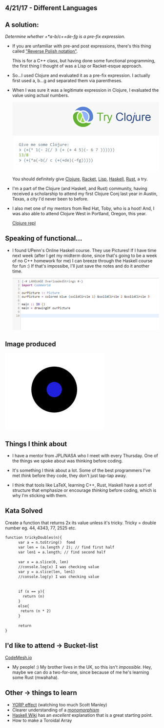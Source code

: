 ## 4/21/17 - Different Languages

## A solution:

_Determine whether +*a-b/c++de-fg is a pre-fix expression._

- If you are unfamiliar with
  pre-and post expressions, there's this thing called ["Reverse Polish notation"](https://en.wikipedia.org/wiki/Reverse_Polish_notation).
  
  This is for a C++ class, but having done some functional programming,
  the first thing I thought of was a Lisp or Racket-esque approach.
  
- So...I used Clojure and evaluated it as a pre-fix expression.
  I actually first used a, b...g and separated them via parentheses. 
  
- When I was sure it was a legitimate expression in Clojure,
  I evaluated the value using actual numbers.
  
  ![Clojure](/images/cloj1.png)
  
  You should definitely give [Clojure](http://www.tutorialspoint.com/clojure/), [Racket](https://racket-lang.org/), [Lisp](http://www.tutorialspoint.com/lisp/), [Haskell](https://www.tryhaskell.org/), [Rust](http://rustbyexample.com/index.html), a try. 
  
- I'm a part of the Clojure (and Haskell, and Rust) community, 
  having received a scholarship to attend my first Clojure Conj last year in Austin, Texas,
  a city I'd never been to before.
  
- I also met one of my mentors from Red Hat, Toby, who is a hoot! 
  And, I was also able to attend Clojure West in Portland, Oregon, this year.
  
  [Clojure repl](http://www.tryclj.com/)
  
  
## Speaking of functional...
 
 - I found UPenn's Online Haskell course. They use Pictures! 
   If I have time next week (after I get my midterm done,
   since that's going to be a week of no C++ homework for me)
   I can breeze through the Haskell course for fun :)
   If that's impossibe, I'll just save the notes
   and do it another time.
   
   ![Haskell](/images/hask.png)
   
## Image produced 
   
   ![Haskell image](/images/hask1.png)
  
## Things I think about 
  
- I have a mentor from JPL/NASA who I meet with every Thursday.
  One of the things we spoke about was thinking before coding.
  
- It's something I think about a lot. Some of the best programmers I've met
  _think_ before they code, they don't just tap-tap away.
  
- I think that tools like LaTeX, learning C++, Rust, Haskell
  have a sort of structure that emphasize or encourage 
  _thinking_ before coding, which is why I'm sticking with them.
  
## Kata Solved 

Create a function that returns 2x its value unless it's tricky.
Tricky = double number eg. 44, 4343, 77, 2525 etc. 

```
function trickyDoubles(n){
      var a = n.toString()  fomd 
      var len = (a.length / 2); // find first half
      var len1 = a.length; // find second half
      
      var x = a.slice(0, len)
      //console.log(x) I was checking value 
      var y = a.slice(len, len1)
      //console.log(y) I was checking value
      
      
      if (x == y){
        return (n)
      }
      else{
       return (n * 2)
      }
     
      return
}

```


  
## I'd like to attend -> Bucket-list
 
 [CodeMesh.io](http://www.codemesh.io/)
- My people! :)
  My brother lives in the UK, so this isn't _impossible_.
  Hey, maybe we can do a two-for-one, since because of me he's learning some Rust (mwahaha).
  
## Other -> things to learn

- [YORP effect](https://en.wikipedia.org/wiki/Yarkovsky%E2%80%93O%27Keefe%E2%80%93Radzievskii%E2%80%93Paddack_effect) (watching too much Scott Manley)
- Clearer understanding of a [_monomorphism_](https://ncatlab.org/nlab/show/monomorphism)
- [Haskell Wiki](https://wiki.haskell.org/Monomorphism) has an _excellent_ explanation that is a great starting point. 
- How to make a Toroidal Array
